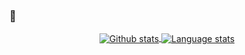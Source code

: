 ### 👋

<p align="center">
    <a href="https://github.com/j33ty">
      <img align="center" src="https://github-readme-stats.vercel.app/api?username=j33ty&show_icons=true&include_all_commits=true&count_private=true&hide=issues,stars" alt="Github stats" />
    </a>
    <a href="https://github.com/j33ty">
      <img align="center" src="https://github-readme-stats.vercel.app/api/top-langs?username=j33ty&include_all_commits=true&count_private=true&langs_count=8" alt="Language stats"/>
    </a>
</p>
